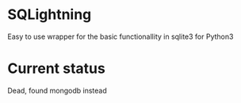 SQLightning
===========

Easy to use wrapper for the basic functionallity in sqlite3 for Python3

Current status
==============
Dead, found mongodb instead
